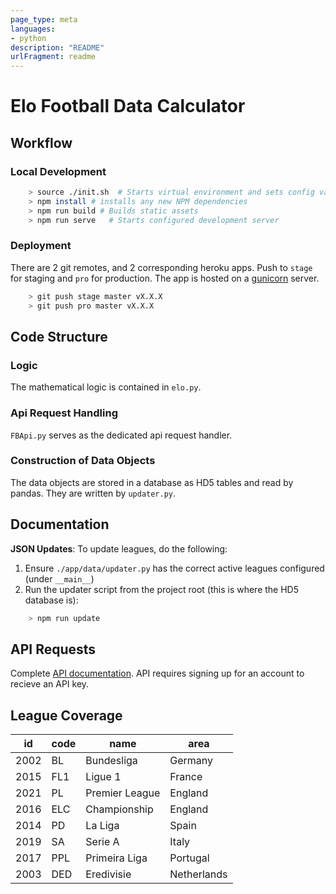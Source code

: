 ```yaml
---
page_type: meta
languages:
- python
description: "README"
urlFragment: readme
---
```

# Elo Football Data Calculator

## Workflow

### Local Development

```bash
    > source ./init.sh  # Starts virtual environment and sets config variables
    > npm install # installs any new NPM dependencies
    > npm run build # Builds static assets
    > npm run serve   # Starts configured development server
```

### Deployment

There are 2 git remotes, and 2 corresponding heroku apps. Push to `stage` for staging and `pro` for production.
The app is hosted on a [gunicorn](https://gunicorn.org/) server.

```bash
    > git push stage master vX.X.X
    > git push pro master vX.X.X
```

## Code Structure

### Logic

The mathematical logic is contained in `elo.py`.

### Api Request Handling

`FBApi.py` serves as the dedicated api request handler.

### Construction of Data Objects

The data objects are stored in a database as HD5 tables and read by pandas. They are written by `updater.py`.

## Documentation

**JSON Updates**: To update leagues, do the following:

1. Ensure `./app/data/updater.py` has the correct active leagues configured (under `__main__`)
2. Run the updater script from the project root (this is where the HD5 database is):

```bash
    > npm run update
```

## API Requests

Complete [API documentation](https://www.football-data.org/documentation/api). API requires signing up for an account
to recieve an API key.

## League Coverage

| id   | code | name                  | area        |
|------|------|-----------------------|-------------|
| 2002 | BL   | Bundesliga            | Germany     |
| 2015 | FL1  | Ligue 1               | France      |
| 2021 | PL   | Premier League        | England     |
| 2016 | ELC  | Championship          | England     |
| 2014 | PD   | La Liga               | Spain       |
| 2019 | SA   | Serie A               | Italy       |
| 2017 | PPL  | Primeira Liga         | Portugal    |
| 2003 | DED  | Eredivisie            | Netherlands |
